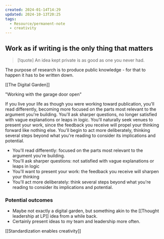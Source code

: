```yaml
---
created: 2024-01-14T14:29
updated: 2024-10-13T20:25
tags:
  - Resource/permanent-note
  - creativity
---
```

## Work as if writing is the only thing that matters
>[!quote] 
>An idea kept private is as good as one you never had.

The purpose of research is to produce public knowledge - for that to happen it has to be written down. 

[[The Digital Garden]] 

"Working with the garage door open"

If you live your life as though you were working toward publication, you'll read differently, becoming more focused on the parts most relevant to the argument you're building. You'll ask sharper questions, no longer satisfied with vague explanations or leaps in logic. You'll naturally seek venues to present your work, since the feedback you receive will propel your thinking forward like nothing else. You'll begin to act more deliberately, thinking several steps beyond what you're reading to consider its implications and potential.

- You'll read differently: focused on the parts most relevant to the argument you're building.
- You'll ask sharper questions: not satisfied with vague explanations or leaps in logic
- You'll want to present your work: the feedback you receive will sharpen your thinking
- You'll act more deliberately: think several steps beyond what you're reading to consider its implications and potential.

### Potential outcomes
- Maybe not exactly a digital garden, but something akin to the [[Thought leadership at LP]] idea from a while back.
- Certainly present ideas to my team and leadership more often.

[[Standardization enables creativity]]
